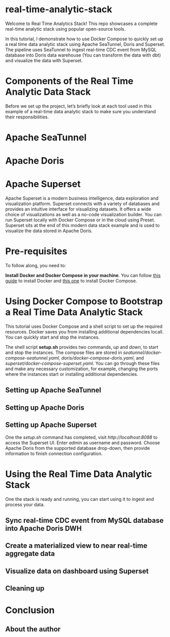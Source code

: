 # real-time-analytic-stack
Welcome to Real Time Analytics Stack! This repo showcases a complete real-time analytic stack using popular open-source tools.

In this tutorial, I demonstrate how to use Docker Compose to quickly set up a real time data analytic stack using Apache SeaTunnel, Doris and Superset. The pipeline uses SeaTunnel to ingest real-time CDC event from MySQL database into Doris data warehouse (You can transform the data with dbt) and visualize the data with Superset.

# Components of the Real Time Analytic Data Stack
Before we set up the project, let’s briefly look at each tool used in this example of a real-time data analytic stack to make sure you understand their responsibilities.

# Apache SeaTunnel

# Apache Doris

# Apache Superset
Apache Superset is a modern business intelligence, data exploration and visualization platform. Superset connects with a variety of databases and provides an intuitive interface for visualizing datasets. It offers a wide choice of visualizations as well as a no-code visualization builder. You can run Superset locally with Docker Compose or in the cloud using Preset. Superset sits at the end of this modern data stack example and is used to visualize the data stored in Apache Doris.

# Pre-requisites
To follow along, you need to: 

**Install Docker and Docker Compose in your machine**. You can follow [this guide](https://docs.docker.com/engine/install/?_gl=1*187dp4*_ga*MTAzNDgyNDI0My4xNjkzNDY2NDcy) to install Docker and [this one](https://docs.docker.com/compose/install/?_gl=1*187dp4*_ga*MTAzNDgyNDI0My4xNjkzNDY2NDcy) to install Docker Compose.

# Using Docker Compose to Bootstrap a Real Time Data Analytic Stack
This tutorial uses Docker Compose and a shell script to set up the required resources. Docker saves you from installing additional dependencies locall. You can quickly start and stop the instances.

The shell script **setup.sh** provides two commands, *up* and *down*, to start and stop the instances. The compose files are stored in *seatunnel/docker-compose-seatunnel.yaml*, *doris/docker-compose-doris.yaml*, and *superset/docker-compose-superset.yaml*. You can go through these files and make any necessary customization, for example, changing the ports where the instances start or installing additional dependencies.

## Setting up Apache SeaTunnel

## Setting up Apache Doris

## Setting up Apache Superset
One the *setup.sh* command has completed, visit *http://localhost:8088* to access the Superset UI. Enter *admin* as username and password. Choose Apache Doris from the supported database drop-down, then provide information to finish connection configuration.

# Using the Real Time Data Analytic Stack
One the stack is ready and running, you can start using it to ingest and process your data.

## Sync real-time CDC event from MySQL database into Apache Doris DWH

## Create a materialized view to near real-time aggregate data

## Visualize data on dashboard using Superset


## Cleaning up


# Conclusion


## About the author



